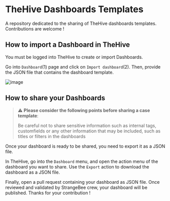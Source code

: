 # TheHive Dashboards Templates

A repository dedicated to the sharing of TheHive dashboards templates. Contributions are welcome !

## How to import a Dashboard in TheHive

You must be logged into TheHive to create or import Dashboards.

Go into `Dashboard`(1) page and click on `Import dashboard`(2). Then, provide the JSON file that contains the dashboard template. 

![image](https://user-images.githubusercontent.com/32546144/222153555-8fb2c98f-f472-450e-b19e-f11c50e4affb.png)


## How to share your Dashboards

> :warning: **Please consider the following points before sharing a case template**: 
> 
> Be careful not to share sensitive information such as internal tags, customfields or any other information that may be included, such as titles or filters in the dashboards
> 

Once your dashboard is ready to be shared, you need to export it as a JSON file.

In TheHive, go into the `Dashboard` menu, and open the action menu of the dashboard you want to share. Use the `Export` action to download the dashboard as a JSON file. 

Finally, open a pull request containing your dashboard as JSON file. Once reviewed and validated by StrangeBee crew, your dashboard will be published. Thanks for your contribution ! 
